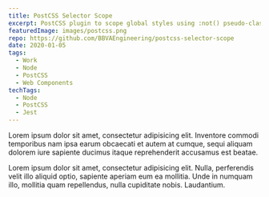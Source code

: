 ```yaml
---
title: PostCSS Selector Scope
excerpt: PostCSS plugin to scope global styles using :not() pseudo-class.
featuredImage: images/postcss.png
repo: https://github.com/BBVAEngineering/postcss-selector-scope
date: 2020-01-05
tags:
  - Work
  - Node
  - PostCSS
  - Web Components
techTags:
  - Node
  - PostCSS
  - Jest
---
```


Lorem ipsum dolor sit amet, consectetur adipisicing elit. Inventore commodi temporibus nam ipsa earum obcaecati et autem at cumque, sequi aliquam dolorem iure sapiente ducimus itaque reprehenderit accusamus est beatae.

Lorem ipsum dolor sit amet, consectetur adipisicing elit. Nulla, perferendis velit illo aliquid optio, sapiente aperiam eum ea mollitia. Unde in numquam illo, mollitia quam repellendus, nulla cupiditate nobis. Laudantium.
